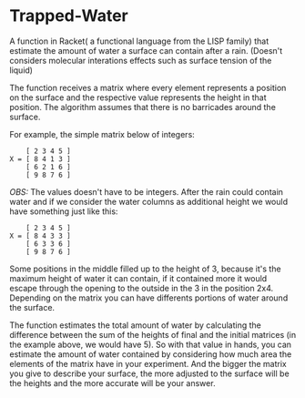 # Trapped-Water
A function in Racket( a functional language from the LISP family) that estimate the amount of water a surface can contain after a rain. (Doesn't considers molecular interations effects such as surface tension of the liquid)

The function receives a matrix where every element represents a position on the surface and the respective value represents the height in that position. The algorithm assumes that there is no barricades around the surface.

For example, the simple matrix below of integers:

        [ 2 3 4 5 ]
    X = [ 8 4 1 3 ]
        [ 6 2 1 6 ]
        [ 9 8 7 6 ]
        
*OBS:* The values doesn't have to be integers.
After the rain could contain water and if we consider the water columns as additional height we would have something just like this:

        [ 2 3 4 5 ]
    X = [ 8 4 3 3 ]
        [ 6 3 3 6 ]
        [ 9 8 7 6 ]
        
Some positions in the middle filled up to the height of 3, because it's the maximum height of water it can contain, if it contained more it would escape through the opening to the outside in the 3 in the position 2x4. Depending on the matrix you can have differents portions of water around the surface.

The function estimates the total amount of water by calculating the difference between the sum of the heights of final and the initial matrices (in the example above, we would have 5). So with that value in hands, you can estimate the amount of water contained by considering how much area the elements of the matrix have in your experiment. And the bigger the matrix you give to describe your surface, the more adjusted to the surface will be the heights and the more accurate will be your answer.
